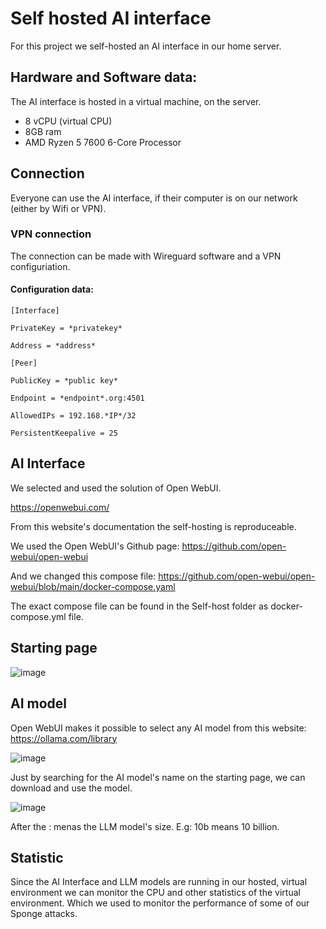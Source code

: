 # Self hosted AI interface

For this project we self-hosted an AI interface in our home server. 

## Hardware and Software data:

The AI interface is hosted in a virtual machine, on the server.
- 8 vCPU (virtual CPU)
- 8GB ram
- AMD Ryzen 5 7600 6-Core Processor

## Connection
Everyone can use the AI interface, if their computer is on our network (either by Wifi or VPN).

### VPN connection
The connection can be made with Wireguard software and a VPN configuriation.

#### Configuration data:

    [Interface]

    PrivateKey = *privatekey*

    Address = *address*

    [Peer]

    PublicKey = *public key*

    Endpoint = *endpoint*.org:4501

    AllowedIPs = 192.168.*IP*/32

    PersistentKeepalive = 25

## AI Interface

We selected and used the solution of Open WebUI.

https://openwebui.com/ 

From this website's documentation the self-hosting is reproduceable.

We used the Open WebUI's Github page: https://github.com/open-webui/open-webui

And we changed this compose file: https://github.com/open-webui/open-webui/blob/main/docker-compose.yaml

The exact compose file can be found in the Self-host folder as docker-compose.yml file.


## Starting page
![image](https://github.com/user-attachments/assets/6386a886-2d3e-4cca-bbf6-1c4cd342d0d4)


## AI model

Open WebUI makes it possible to select any AI model from this website: https://ollama.com/library

![image](https://github.com/user-attachments/assets/f3210e6f-d658-4b6d-a06f-442f7b656313)

Just by searching for the AI model's name on the starting page, we can download and use the model.

![image](https://github.com/user-attachments/assets/aaf5fb66-b4f9-4160-a2eb-01bbe13dcf38)

After the : menas the LLM model's size. E.g: 10b means 10 billion.

## Statistic

Since the AI Interface and LLM models are running in our hosted, virtual environment we can monitor the CPU and other statistics of the virtual environment. Which we used to monitor the performance of some of our Sponge attacks.






